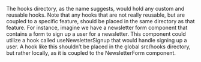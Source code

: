 The hooks directory, as the name suggests, would hold any custom and reusable hooks. Note that any hooks that are not really reusable, but are coupled to a specific feature, should be placed in the same directory as that feature. For instance, imagine we have a newsletter form component that contains a form to sign up a user for a newsletter. This component could utilize a hook called useNewsletterSignup that would handle signing up a user. A hook like this shouldn’t be placed in the global src/hooks directory, but rather locally, as it is coupled to the NewsletterForm component.
